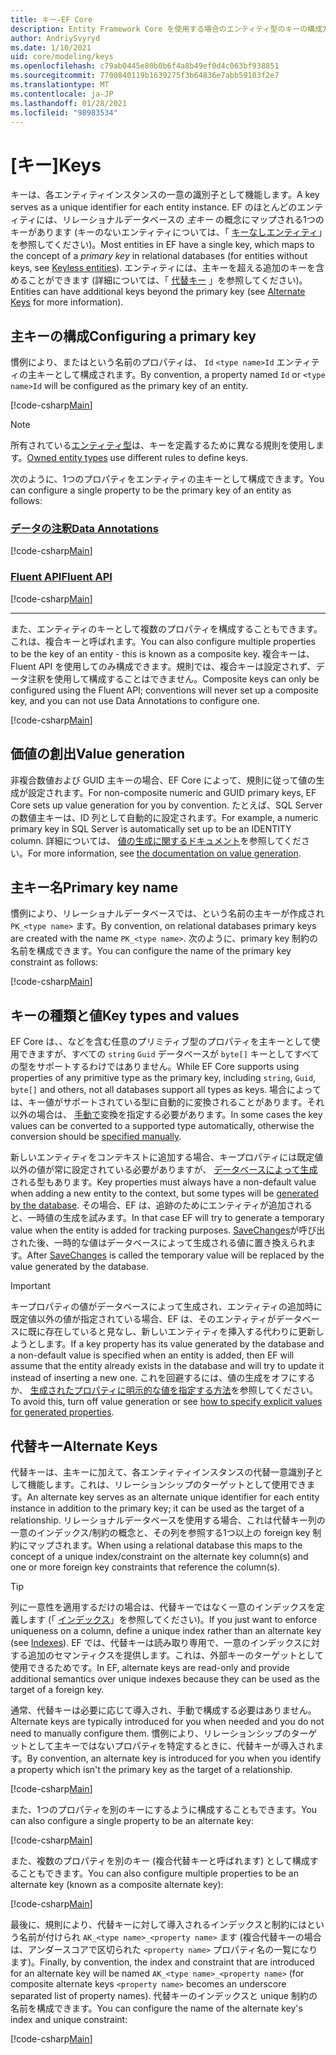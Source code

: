 ```yaml
---
title: キー-EF Core
description: Entity Framework Core を使用する場合のエンティティ型のキーの構成方法
author: AndriySvyryd
ms.date: 1/10/2021
uid: core/modeling/keys
ms.openlocfilehash: c79ab0445e80b0b6f4a8b49ef0d4c063bf938851
ms.sourcegitcommit: 7700840119b1639275f3b64836e7abb59103f2e7
ms.translationtype: MT
ms.contentlocale: ja-JP
ms.lasthandoff: 01/28/2021
ms.locfileid: "98983534"
---
```

# <a name="keys"></a><span data-ttu-id="6e8a1-103">[キー]</span><span class="sxs-lookup"><span data-stu-id="6e8a1-103">Keys</span></span>

<span data-ttu-id="6e8a1-104">キーは、各エンティティインスタンスの一意の識別子として機能します。</span><span class="sxs-lookup"><span data-stu-id="6e8a1-104">A key serves as a unique identifier for each entity instance.</span></span> <span data-ttu-id="6e8a1-105">EF のほとんどのエンティティには、リレーショナルデータベースの *主キー* の概念にマップされる1つのキーがあります (キーのないエンティティについては、「 [キーなしエンティティ](xref:core/modeling/keyless-entity-types)」を参照してください)。</span><span class="sxs-lookup"><span data-stu-id="6e8a1-105">Most entities in EF have a single key, which maps to the concept of a *primary key* in relational databases (for entities without keys, see [Keyless entities](xref:core/modeling/keyless-entity-types)).</span></span> <span data-ttu-id="6e8a1-106">エンティティには、主キーを超える追加のキーを含めることができます (詳細については、「 [代替キー](#alternate-keys) 」を参照してください)。</span><span class="sxs-lookup"><span data-stu-id="6e8a1-106">Entities can have additional keys beyond the primary key (see [Alternate Keys](#alternate-keys) for more information).</span></span>

## <a name="configuring-a-primary-key"></a><span data-ttu-id="6e8a1-107">主キーの構成</span><span class="sxs-lookup"><span data-stu-id="6e8a1-107">Configuring a primary key</span></span>

<span data-ttu-id="6e8a1-108">慣例により、またはという名前のプロパティは、 `Id` `<type name>Id` エンティティの主キーとして構成されます。</span><span class="sxs-lookup"><span data-stu-id="6e8a1-108">By convention, a property named `Id` or `<type name>Id` will be configured as the primary key of an entity.</span></span>

[!code-csharp[Main](../../../samples/core/Modeling/Conventions/KeyId.cs?name=KeyId&highlight=3,11)]

> [!NOTE]
> <span data-ttu-id="6e8a1-109">所有されている[エンティティ型](xref:core/modeling/owned-entities)は、キーを定義するために異なる規則を使用します。</span><span class="sxs-lookup"><span data-stu-id="6e8a1-109">[Owned entity types](xref:core/modeling/owned-entities) use different rules to define keys.</span></span>

<span data-ttu-id="6e8a1-110">次のように、1つのプロパティをエンティティの主キーとして構成できます。</span><span class="sxs-lookup"><span data-stu-id="6e8a1-110">You can configure a single property to be the primary key of an entity as follows:</span></span>

### <a name="data-annotations"></a>[<span data-ttu-id="6e8a1-111">データの注釈</span><span class="sxs-lookup"><span data-stu-id="6e8a1-111">Data Annotations</span></span>](#tab/data-annotations)

[!code-csharp[Main](../../../samples/core/Modeling/DataAnnotations/KeySingle.cs?name=KeySingle&highlight=3)]

### <a name="fluent-api"></a>[<span data-ttu-id="6e8a1-112">Fluent API</span><span class="sxs-lookup"><span data-stu-id="6e8a1-112">Fluent API</span></span>](#tab/fluent-api)

[!code-csharp[Main](../../../samples/core/Modeling/FluentAPI/KeySingle.cs?name=KeySingle&highlight=4)]

***

<span data-ttu-id="6e8a1-113">また、エンティティのキーとして複数のプロパティを構成することもできます。これは、複合キーと呼ばれます。</span><span class="sxs-lookup"><span data-stu-id="6e8a1-113">You can also configure multiple properties to be the key of an entity - this is known as a composite key.</span></span> <span data-ttu-id="6e8a1-114">複合キーは、Fluent API を使用してのみ構成できます。規則では、複合キーは設定されず、データ注釈を使用して構成することはできません。</span><span class="sxs-lookup"><span data-stu-id="6e8a1-114">Composite keys can only be configured using the Fluent API; conventions will never set up a composite key, and you can not use Data Annotations to configure one.</span></span>

[!code-csharp[Main](../../../samples/core/Modeling/FluentAPI/KeyComposite.cs?name=KeyComposite&highlight=4)]

## <a name="value-generation"></a><span data-ttu-id="6e8a1-115">価値の創出</span><span class="sxs-lookup"><span data-stu-id="6e8a1-115">Value generation</span></span>

<span data-ttu-id="6e8a1-116">非複合数値および GUID 主キーの場合、EF Core によって、規則に従って値の生成が設定されます。</span><span class="sxs-lookup"><span data-stu-id="6e8a1-116">For non-composite numeric and GUID primary keys, EF Core sets up value generation for you by convention.</span></span> <span data-ttu-id="6e8a1-117">たとえば、SQL Server の数値主キーは、ID 列として自動的に設定されます。</span><span class="sxs-lookup"><span data-stu-id="6e8a1-117">For example, a numeric primary key in SQL Server is automatically set up to be an IDENTITY column.</span></span> <span data-ttu-id="6e8a1-118">詳細については、 [値の生成に関するドキュメント](xref:core/modeling/generated-properties)を参照してください。</span><span class="sxs-lookup"><span data-stu-id="6e8a1-118">For more information, see [the documentation on value generation](xref:core/modeling/generated-properties).</span></span>

## <a name="primary-key-name"></a><span data-ttu-id="6e8a1-119">主キー名</span><span class="sxs-lookup"><span data-stu-id="6e8a1-119">Primary key name</span></span>

<span data-ttu-id="6e8a1-120">慣例により、リレーショナルデータベースでは、という名前の主キーが作成され `PK_<type name>` ます。</span><span class="sxs-lookup"><span data-stu-id="6e8a1-120">By convention, on relational databases primary keys are created with the name `PK_<type name>`.</span></span> <span data-ttu-id="6e8a1-121">次のように、primary key 制約の名前を構成できます。</span><span class="sxs-lookup"><span data-stu-id="6e8a1-121">You can configure the name of the primary key constraint as follows:</span></span>

[!code-csharp[Main](../../../samples/core/Modeling/FluentAPI/KeyName.cs?name=KeyName&highlight=5)]

## <a name="key-types-and-values"></a><span data-ttu-id="6e8a1-122">キーの種類と値</span><span class="sxs-lookup"><span data-stu-id="6e8a1-122">Key types and values</span></span>

<span data-ttu-id="6e8a1-123">EF Core は、、などを含む任意のプリミティブ型のプロパティを主キーとして使用できますが、すべての `string` `Guid` データベースが `byte[]` キーとしてすべての型をサポートするわけではありません。</span><span class="sxs-lookup"><span data-stu-id="6e8a1-123">While EF Core supports using properties of any primitive type as the primary key, including `string`, `Guid`, `byte[]` and others, not all databases support all types as keys.</span></span> <span data-ttu-id="6e8a1-124">場合によっては、キー値がサポートされている型に自動的に変換されることがあります。それ以外の場合は、 [手動で](xref:core/modeling/value-conversions)変換を指定する必要があります。</span><span class="sxs-lookup"><span data-stu-id="6e8a1-124">In some cases the key values can be converted to a supported type automatically, otherwise the conversion should be [specified manually](xref:core/modeling/value-conversions).</span></span>

<span data-ttu-id="6e8a1-125">新しいエンティティをコンテキストに追加する場合、キープロパティには既定値以外の値が常に設定されている必要がありますが、 [データベースによって生成](xref:core/modeling/generated-properties)される型もあります。</span><span class="sxs-lookup"><span data-stu-id="6e8a1-125">Key properties must always have a non-default value when adding a new entity to the context, but some types will be [generated by the database](xref:core/modeling/generated-properties).</span></span> <span data-ttu-id="6e8a1-126">その場合、EF は、追跡のためにエンティティが追加されると、一時値の生成を試みます。</span><span class="sxs-lookup"><span data-stu-id="6e8a1-126">In that case EF will try to generate a temporary value when the entity is added for tracking purposes.</span></span> <span data-ttu-id="6e8a1-127">[SaveChanges](/dotnet/api/Microsoft.EntityFrameworkCore.DbContext.SaveChanges)が呼び出された後、一時的な値はデータベースによって生成される値に置き換えられます。</span><span class="sxs-lookup"><span data-stu-id="6e8a1-127">After [SaveChanges](/dotnet/api/Microsoft.EntityFrameworkCore.DbContext.SaveChanges) is called the temporary value will be replaced by the value generated by the database.</span></span>

> [!Important]
> <span data-ttu-id="6e8a1-128">キープロパティの値がデータベースによって生成され、エンティティの追加時に既定値以外の値が指定されている場合、EF は、そのエンティティがデータベースに既に存在していると見なし、新しいエンティティを挿入する代わりに更新しようとします。</span><span class="sxs-lookup"><span data-stu-id="6e8a1-128">If a key property has its value generated by the database and a non-default value is specified when an entity is added, then EF will assume that the entity already exists in the database and will try to update it instead of inserting a new one.</span></span> <span data-ttu-id="6e8a1-129">これを回避するには、値の生成をオフにするか、 [生成されたプロパティに明示的な値を指定する方法](xref:core/modeling/generated-properties#overriding-value-generation)を参照してください。</span><span class="sxs-lookup"><span data-stu-id="6e8a1-129">To avoid this, turn off value generation or see [how to specify explicit values for generated properties](xref:core/modeling/generated-properties#overriding-value-generation).</span></span>

## <a name="alternate-keys"></a><span data-ttu-id="6e8a1-130">代替キー</span><span class="sxs-lookup"><span data-stu-id="6e8a1-130">Alternate Keys</span></span>

<span data-ttu-id="6e8a1-131">代替キーは、主キーに加えて、各エンティティインスタンスの代替一意識別子として機能します。これは、リレーションシップのターゲットとして使用できます。</span><span class="sxs-lookup"><span data-stu-id="6e8a1-131">An alternate key serves as an alternate unique identifier for each entity instance in addition to the primary key; it can be used as the target of a relationship.</span></span> <span data-ttu-id="6e8a1-132">リレーショナルデータベースを使用する場合、これは代替キー列の一意のインデックス/制約の概念と、その列を参照する1つ以上の foreign key 制約にマップされます。</span><span class="sxs-lookup"><span data-stu-id="6e8a1-132">When using a relational database this maps to the concept of a unique index/constraint on the alternate key column(s) and one or more foreign key constraints that reference the column(s).</span></span>

> [!TIP]
> <span data-ttu-id="6e8a1-133">列に一意性を適用するだけの場合は、代替キーではなく一意のインデックスを定義します (「 [インデックス](xref:core/modeling/indexes)」を参照してください)。</span><span class="sxs-lookup"><span data-stu-id="6e8a1-133">If you just want to enforce uniqueness on a column, define a unique index rather than an alternate key (see [Indexes](xref:core/modeling/indexes)).</span></span> <span data-ttu-id="6e8a1-134">EF では、代替キーは読み取り専用で、一意のインデックスに対する追加のセマンティクスを提供します。これは、外部キーのターゲットとして使用できるためです。</span><span class="sxs-lookup"><span data-stu-id="6e8a1-134">In EF, alternate keys are read-only and provide additional semantics over unique indexes because they can be used as the target of a foreign key.</span></span>

<span data-ttu-id="6e8a1-135">通常、代替キーは必要に応じて導入され、手動で構成する必要はありません。</span><span class="sxs-lookup"><span data-stu-id="6e8a1-135">Alternate keys are typically introduced for you when needed and you do not need to manually configure them.</span></span> <span data-ttu-id="6e8a1-136">慣例により、リレーションシップのターゲットとして主キーではないプロパティを特定するときに、代替キーが導入されます。</span><span class="sxs-lookup"><span data-stu-id="6e8a1-136">By convention, an alternate key is introduced for you when you identify a property which isn't the primary key as the target of a relationship.</span></span>

[!code-csharp[Main](../../../samples/core/Modeling/Conventions/AlternateKey.cs?name=AlternateKey&highlight=12)]

<span data-ttu-id="6e8a1-137">また、1つのプロパティを別のキーにするように構成することもできます。</span><span class="sxs-lookup"><span data-stu-id="6e8a1-137">You can also configure a single property to be an alternate key:</span></span>

[!code-csharp[Main](../../../samples/core/Modeling/FluentAPI/AlternateKeySingle.cs?name=AlternateKeySingle&highlight=4)]

<span data-ttu-id="6e8a1-138">また、複数のプロパティを別のキー (複合代替キーと呼ばれます) として構成することもできます。</span><span class="sxs-lookup"><span data-stu-id="6e8a1-138">You can also configure multiple properties to be an alternate key (known as a composite alternate key):</span></span>

[!code-csharp[Main](../../../samples/core/Modeling/FluentAPI/AlternateKeyComposite.cs?name=AlternateKeyComposite&highlight=4)]

<span data-ttu-id="6e8a1-139">最後に、規則により、代替キーに対して導入されるインデックスと制約にはという名前が付けられ `AK_<type name>_<property name>` ます (複合代替キーの場合は、アンダースコアで区切られた `<property name>` プロパティ名の一覧になります)。</span><span class="sxs-lookup"><span data-stu-id="6e8a1-139">Finally, by convention, the index and constraint that are introduced for an alternate key will be named `AK_<type name>_<property name>` (for composite alternate keys `<property name>` becomes an underscore separated list of property names).</span></span> <span data-ttu-id="6e8a1-140">代替キーのインデックスと unique 制約の名前を構成できます。</span><span class="sxs-lookup"><span data-stu-id="6e8a1-140">You can configure the name of the alternate key's index and unique constraint:</span></span>

[!code-csharp[Main](../../../samples/core/Modeling/FluentAPI/AlternateKeyName.cs?name=AlternateKeyName&highlight=5)]
